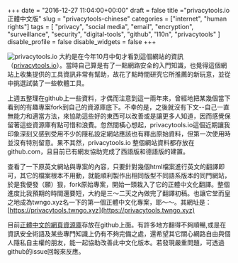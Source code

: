+++
date = "2016-12-27 11:04:00+00:00"
draft = false
title ="privacytools.io 正體中文版"
slug = "privacytools-chinese"
categories = ["internet", "human rights"]
tags = [
  "privacy",
  "social media",
  "email",
  "encryption",
  "surveillance",
  "security",
  "digital-tools",
  "github",
  "l10n",
  "privacytools"
  ]
disable_profile = false
disable_widgets = false
+++

![privacytools.io](/post/2016-1227-1.png)
大約是在今年10月中旬才看到這個網站的資訊（[privacytools.io](https://privacytools.io)）。當時自己算是有了一點網路安全的入門知識，也覺得這個網站上收集提供的工具資訊非常有幫助，故花了點時間研究它所推薦的新玩意，並從中挑選試裝了一些軟體工具。

<!--more-->



上週五整理在github上一些資料，才偶而注意到這一兩年來，曾經地把某幾個當下看到的有趣專案fork到自己的資源庫底下。不幸的是，之後就沒有下文--自己一直無能力和適當方法，來協助這些好的東西可以改善或是讓更多人知道，因而感覺保留著這些資源庫有點可惜和浪費。忽然間橫心想起，privacytools.io這個近期讓我印象深刻又感到受用不少的隱私設定網站應該也有釋出原始資料，但第一次使用時並沒有特別留意。果不其然，privacytools.io 整個網站資料都存放在github.com，且目前已有網友協助完成了西語版和德語版的建置。

查看了一下原英文網站與專案的內容，只要針對幾個html檔案進行英文的翻譯即可，其它的檔案根本不用動，就能順利製作出相同版型不同語系版本的同門網站，於是我便發（願）狠，fork原始專案，開始一頭栽入了它的正體中文化翻譯。整個進度比我預期的時間還要短，大約是三～二天之內做完了翻譯初稿。也讓它堂而皇之地成為twngo.xyz名一下的第一個正體中文化專案，耶～～。其網址是：[https://privacytools.twngo.xyz](https://privacytools.twngo.xyz)

目前[正體中文的網頁資源庫](https://github.com/twngo/privacytools-zh)存放在github上面。有許多地方翻得不夠順暢,或是在資訊安全術語及某些專門知識上仍有不夠完備之處，還希望其它關心網路自由與個人隱私自主權的朋友，能一起協助改善此中文化版本。若發現嚴重問題，可透過github的issue回報來反應。







